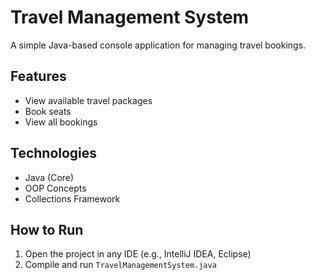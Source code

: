 # Travel Management System

A simple Java-based console application for managing travel bookings.

## Features

- View available travel packages
- Book seats
- View all bookings

## Technologies

- Java (Core)
- OOP Concepts
- Collections Framework

## How to Run

1. Open the project in any IDE (e.g., IntelliJ IDEA, Eclipse)
2. Compile and run `TravelManagementSystem.java`
